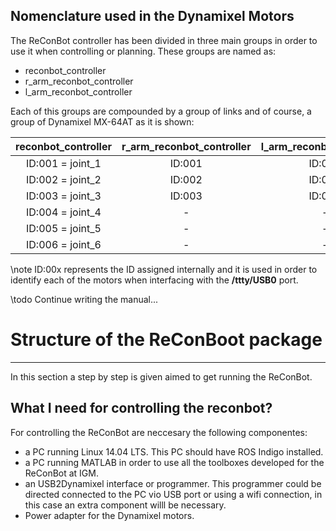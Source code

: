 ## Nomenclature used in the Dynamixel Motors
The ReConBot controller has been divided in three main groups in order to use it when controlling or planning. These groups are named as:

* reconbot_controller
* r_arm_reconbot_controller
* l_arm_reconbot_controller

Each of this groups are compounded by a group of links and of course, a group of Dynamixel MX-64AT as it is shown:

reconbot_controller | r_arm_reconbot_controller | l_arm_reconbot_controller
:------------------:|:-------------------------:|:------------------------:
ID:001 = joint_1    | ID:001                    | ID:004
ID:002 = joint_2    | ID:002                    | ID:005
ID:003 = joint_3    | ID:003                    | ID:006
ID:004 = joint_4    | -                         | -
ID:005 = joint_5    | -                         | -
ID:006 = joint_6    | -                         | -



\note
  ID:00x represents the ID assigned internally and it is used in order to identify each of the motors when interfacing with the **/ttty/USB0** port.

\todo Continue writing the manual...

# Structure of the ReConBoot package
---

In this section a step by step is given aimed to get running the ReConBot.
## What I need for controlling the reconbot?
 For controlling the ReConBot are neccesary the following componentes:
 * a PC running Linux 14.04 LTS. This PC should have ROS Indigo installed.
 * a PC running MATLAB in order to use all the toolboxes developed for the ReConBot at IGM.
 * an USB2Dynamixel interface or programmer. This programmer could be directed connected to the PC vio USB port or using a wifi connection, in this case an extra component willl be necessary.
 * Power adapter for the Dynamixel motors.
